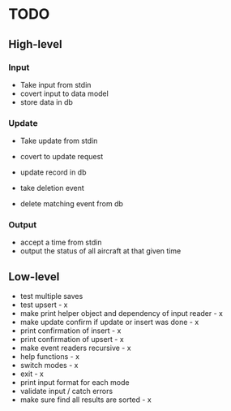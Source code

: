 
# TODO

## High-level

### Input
- Take input from stdin
- covert input to data model
- store data in db

### Update
- Take update from stdin
- covert to update request
- update record in db

- take deletion event
- delete matching event from db

### Output
- accept a time from stdin
- output the status of all aircraft at that given time

## Low-level

- test multiple saves
- test upsert - x
- make print helper object and dependency of input reader - x
- make update confirm if update or insert was done - x
- print confirmation of insert - x
- print confirmation of upsert - x
- make event readers recursive - x
- help functions - x
- switch modes - x
- exit - x
- print input format for each mode
- validate input / catch errors
- make sure find all results are sorted - x
